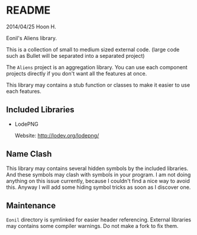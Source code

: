 README
======
2014/04/25
Hoon H.



Eonil's Aliens library.







This is a collection of small to medium sized external code. (large
code such as Bullet will be separated into a separated project)

The `Aliens` project is an aggregation library. You can use each component 
projects directly if you don't want all the features at once.

This library may contains a stub function or classes to make it easier to use
each features.











Included Libraries
------------------

-	LodePNG

	Website:	http://lodev.org/lodepng/
	
	
	
	
	
	
	
	
	
	
	
Name Clash
----------
This library may contains several hidden symbols by the included libraries.
And these symbols may clash with symbols in your program. I am not doing anything on this issue
currently, because I couldn't find a nice way to avoid this. Anyway I will add some hiding symbol 
tricks as soon as I discover one.
	
	
	
	
	
	
	

Maintenance
-----------
`Eonil` directory is symlinked for easier header referencing.
External libraries may contains some compiler warnings. Do not make a fork to fix them.